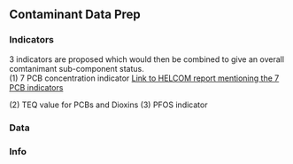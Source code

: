 ## Contaminant Data Prep

### Indicators
3 indicators are proposed which would then be combined to give an overall comtanimant sub-component status.  
(1) 7 PCB concentration indicator
[Link to HELCOM report mentioning the 7 PCB indicators](http://www.helcom.fi/Core%20Indicators/HELCOM-CoreIndicator_Polychlorinated_biphenyls_and_dioxins_and_furans.pdf)


(2) TEQ value for PCBs and Dioxins
(3) PFOS indicator

### Data



### Info 

